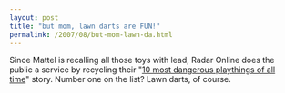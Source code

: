 ```yaml
---
layout: post
title: "but mom, lawn darts are FUN!"
permalink: /2007/08/but-mom-lawn-da.html
---
```


Since Mattel is recalling all those toys with lead, Radar Online does the public a service by recycling their "[10 most dangerous playthings of all time](http://radaronline.com/features/2006/12/toys.php)" story. Number one on the list? Lawn darts, of course.